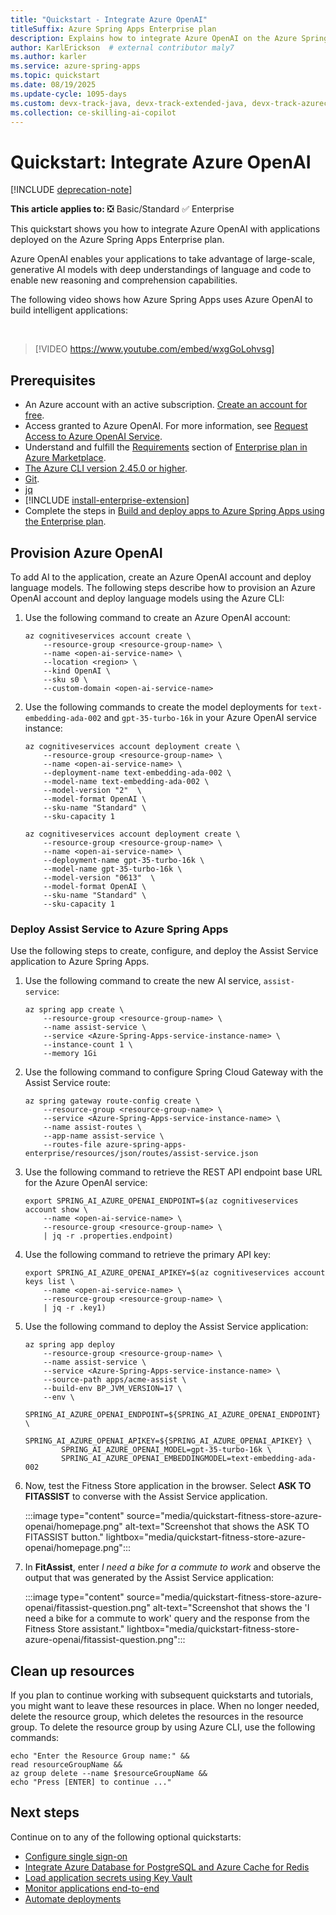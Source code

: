 ```yaml
---
title: "Quickstart - Integrate Azure OpenAI"
titleSuffix: Azure Spring Apps Enterprise plan
description: Explains how to integrate Azure OpenAI on the Azure Spring Apps Enterprise plan.
author: KarlErickson  # external contributor maly7
ms.author: karler
ms.service: azure-spring-apps
ms.topic: quickstart
ms.date: 08/19/2025
ms.update-cycle: 1095-days
ms.custom: devx-track-java, devx-track-extended-java, devx-track-azurecli
ms.collection: ce-skilling-ai-copilot
---
```


# Quickstart: Integrate Azure OpenAI

[!INCLUDE [deprecation-note](../includes/deprecation-note.md)]

**This article applies to:** ❎ Basic/Standard ✅ Enterprise

This quickstart shows you how to integrate Azure OpenAI with applications deployed on the Azure Spring Apps Enterprise plan.

Azure OpenAI enables your applications to take advantage of large-scale, generative AI models with deep understandings of language and code to enable new reasoning and comprehension capabilities.

The following video shows how Azure Spring Apps uses Azure OpenAI to build intelligent applications:  

<br>

> [!VIDEO https://www.youtube.com/embed/wxgGoLohvsg]

## Prerequisites

- An Azure account with an active subscription. [Create an account for free](https://azure.microsoft.com/pricing/purchase-options/azure-account?cid=msft_learn).
- Access granted to Azure OpenAI. For more information, see [Request Access to Azure OpenAI Service](https://customervoice.microsoft.com/Pages/ResponsePage.aspx?id=v4j5cvGGr0GRqy180BHbR7en2Ais5pxKtso_Pz4b1_xUOFA5Qk1UWDRBMjg0WFhPMkIzTzhKQ1dWNyQlQCN0PWcu).
- Understand and fulfill the [Requirements](how-to-enterprise-marketplace-offer.md#requirements) section of [Enterprise plan in Azure Marketplace](how-to-enterprise-marketplace-offer.md).
- [The Azure CLI version 2.45.0 or higher](/cli/azure/install-azure-cli).
- [Git](https://git-scm.com/).
- [jq](https://stedolan.github.io/jq/download/)
- [!INCLUDE [install-enterprise-extension](includes/install-enterprise-extension.md)]
- Complete the steps in [Build and deploy apps to Azure Spring Apps using the Enterprise plan](quickstart-deploy-apps-enterprise.md).

## Provision Azure OpenAI

To add AI to the application, create an Azure OpenAI account and deploy language models. The following steps describe how to provision an Azure OpenAI account and deploy language models using the Azure CLI:

1. Use the following command to create an Azure OpenAI account:

   ```azurecli
   az cognitiveservices account create \
       --resource-group <resource-group-name> \
       --name <open-ai-service-name> \
       --location <region> \
       --kind OpenAI \
       --sku s0 \
       --custom-domain <open-ai-service-name>   
   ```

1. Use the following commands to create the model deployments for `text-embedding-ada-002` and `gpt-35-turbo-16k` in your Azure OpenAI service instance:

   ```azurecli
   az cognitiveservices account deployment create \
       --resource-group <resource-group-name> \
       --name <open-ai-service-name> \
       --deployment-name text-embedding-ada-002 \
       --model-name text-embedding-ada-002 \
       --model-version "2"  \
       --model-format OpenAI \
       --sku-name "Standard" \
       --sku-capacity 1

   az cognitiveservices account deployment create \
       --resource-group <resource-group-name> \
       --name <open-ai-service-name> \
       --deployment-name gpt-35-turbo-16k \
       --model-name gpt-35-turbo-16k \
       --model-version "0613"  \
       --model-format OpenAI \
       --sku-name "Standard" \
       --sku-capacity 1
   ```

### Deploy Assist Service to Azure Spring Apps

Use the following steps to create, configure, and deploy the Assist Service application to Azure Spring Apps.

1. Use the following command to create the new AI service, `assist-service`:

   ```azurecli
   az spring app create \
       --resource-group <resource-group-name> \
       --name assist-service \
       --service <Azure-Spring-Apps-service-instance-name> \
       --instance-count 1 \
       --memory 1Gi
   ```

1. Use the following command to configure Spring Cloud Gateway with the Assist Service route:

   ```azurecli
   az spring gateway route-config create \
       --resource-group <resource-group-name> \
       --service <Azure-Spring-Apps-service-instance-name> \
       --name assist-routes \
       --app-name assist-service \
       --routes-file azure-spring-apps-enterprise/resources/json/routes/assist-service.json
   ```

1. Use the following command to retrieve the REST API endpoint base URL for the Azure OpenAI service:

   ```azurecli
   export SPRING_AI_AZURE_OPENAI_ENDPOINT=$(az cognitiveservices account show \
       --name <open-ai-service-name> \
       --resource-group <resource-group-name> \
       | jq -r .properties.endpoint)
   ```

1. Use the following command to retrieve the primary API key:

   ```azurecli
   export SPRING_AI_AZURE_OPENAI_APIKEY=$(az cognitiveservices account keys list \
       --name <open-ai-service-name> \
       --resource-group <resource-group-name> \
       | jq -r .key1)
   ```

1. Use the following command to deploy the Assist Service application:

   ```azurecli
   az spring app deploy 
       --resource-group <resource-group-name> \
       --name assist-service \
       --service <Azure-Spring-Apps-service-instance-name> \
       --source-path apps/acme-assist \
       --build-env BP_JVM_VERSION=17 \
       --env \
           SPRING_AI_AZURE_OPENAI_ENDPOINT=${SPRING_AI_AZURE_OPENAI_ENDPOINT} \
           SPRING_AI_AZURE_OPENAI_APIKEY=${SPRING_AI_AZURE_OPENAI_APIKEY} \
           SPRING_AI_AZURE_OPENAI_MODEL=gpt-35-turbo-16k \
           SPRING_AI_AZURE_OPENAI_EMBEDDINGMODEL=text-embedding-ada-002
   ```

1. Now, test the Fitness Store application in the browser. Select **ASK TO FITASSIST** to converse with the Assist Service application.

   :::image type="content" source="media/quickstart-fitness-store-azure-openai/homepage.png" alt-text="Screenshot that shows the ASK TO FITASSIST button." lightbox="media/quickstart-fitness-store-azure-openai/homepage.png":::

1. In **FitAssist**, enter *I need a bike for a commute to work* and observe the output that was generated by the Assist Service application:

   :::image type="content" source="media/quickstart-fitness-store-azure-openai/fitassist-question.png" alt-text="Screenshot that shows the 'I need a bike for a commute to work' query and the response from the Fitness Store assistant." lightbox="media/quickstart-fitness-store-azure-openai/fitassist-question.png":::

## Clean up resources

If you plan to continue working with subsequent quickstarts and tutorials, you might want to leave these resources in place. When no longer needed, delete the resource group, which deletes the resources in the resource group. To delete the resource group by using Azure CLI, use the following commands:

```azurecli
echo "Enter the Resource Group name:" &&
read resourceGroupName &&
az group delete --name $resourceGroupName &&
echo "Press [ENTER] to continue ..."
```

## Next steps

Continue on to any of the following optional quickstarts:

- [Configure single sign-on](quickstart-configure-single-sign-on-enterprise.md)
- [Integrate Azure Database for PostgreSQL and Azure Cache for Redis](quickstart-integrate-azure-database-and-redis-enterprise.md)
- [Load application secrets using Key Vault](quickstart-key-vault-enterprise.md)
- [Monitor applications end-to-end](quickstart-monitor-end-to-end-enterprise.md)
- [Automate deployments](quickstart-automate-deployments-github-actions-enterprise.md)
